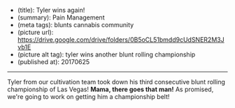 * (title): Tyler wins again!
* (summary): Pain Management
* (meta tags): blunts cannabis community
* (picture url): https://drive.google.com/drive/folders/0B5oCL51bmdd9cUdSNER2M3Jvb1E
* (picture alt tag): tyler wins another blunt rolling championship
* (published at): 20170625

---

Tyler from our cultivation team took down his third consecutive blunt rolling
championship of Las Vegas! __Mama, there goes that man!__ As promised, we're going
to work on getting him a championship belt!
